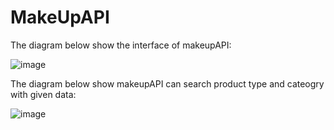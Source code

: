 # MakeUpAPI

The diagram below show the interface of makeupAPI:


![image](https://user-images.githubusercontent.com/44765666/48274469-55b90080-e47e-11e8-9256-5fc95d0a1730.png)

The diagram below show makeupAPI can search product type and cateogry with given data:


![image](https://user-images.githubusercontent.com/44765666/48275265-0b388380-e480-11e8-9ba4-f9a9f3df7c54.png)
